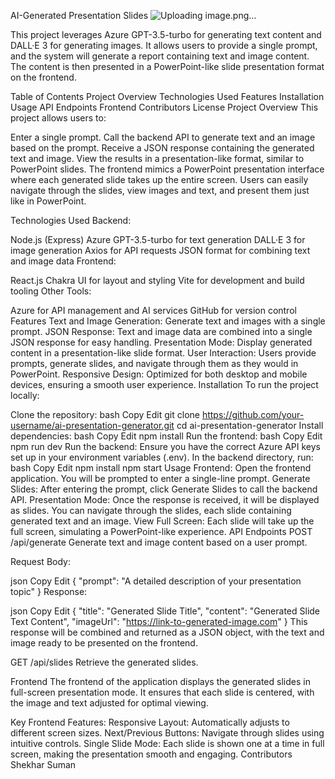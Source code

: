 AI-Generated Presentation Slides
![Uploading image.png…]()

This project leverages Azure GPT-3.5-turbo for generating text content and DALL·E 3 for generating images. It allows users to provide a single prompt, and the system will generate a report containing text and image content. The content is then presented in a PowerPoint-like slide presentation format on the frontend.

Table of Contents
Project Overview
Technologies Used
Features
Installation
Usage
API Endpoints
Frontend
Contributors
License
Project Overview
This project allows users to:

Enter a single prompt.
Call the backend API to generate text and an image based on the prompt.
Receive a JSON response containing the generated text and image.
View the results in a presentation-like format, similar to PowerPoint slides.
The frontend mimics a PowerPoint presentation interface where each generated slide takes up the entire screen. Users can easily navigate through the slides, view images and text, and present them just like in PowerPoint.

Technologies Used
Backend:

Node.js (Express)
Azure GPT-3.5-turbo for text generation
DALL·E 3 for image generation
Axios for API requests
JSON format for combining text and image data
Frontend:

React.js
Chakra UI for layout and styling
Vite for development and build tooling
Other Tools:

Azure for API management and AI services
GitHub for version control
Features
Text and Image Generation: Generate text and images with a single prompt.
JSON Response: Text and image data are combined into a single JSON response for easy handling.
Presentation Mode: Display generated content in a presentation-like slide format.
User Interaction: Users provide prompts, generate slides, and navigate through them as they would in PowerPoint.
Responsive Design: Optimized for both desktop and mobile devices, ensuring a smooth user experience.
Installation
To run the project locally:

Clone the repository:
bash
Copy
Edit
git clone https://github.com/your-username/ai-presentation-generator.git
cd ai-presentation-generator
Install dependencies:
bash
Copy
Edit
npm install
Run the frontend:
bash
Copy
Edit
npm run dev
Run the backend:
Ensure you have the correct Azure API keys set up in your environment variables (.env).
In the backend directory, run:
bash
Copy
Edit
npm install
npm start
Usage
Frontend: Open the frontend application. You will be prompted to enter a single-line prompt.
Generate Slides: After entering the prompt, click Generate Slides to call the backend API.
Presentation Mode: Once the response is received, it will be displayed as slides. You can navigate through the slides, each slide containing generated text and an image.
View Full Screen: Each slide will take up the full screen, simulating a PowerPoint-like experience.
API Endpoints
POST /api/generate
Generate text and image content based on a user prompt.

Request Body:

json
Copy
Edit
{
  "prompt": "A detailed description of your presentation topic"
}
Response:

json
Copy
Edit
{
  "title": "Generated Slide Title",
  "content": "Generated Slide Text Content",
  "imageUrl": "https://link-to-generated-image.com"
}
This response will be combined and returned as a JSON object, with the text and image ready to be presented on the frontend.

GET /api/slides
Retrieve the generated slides.

Frontend
The frontend of the application displays the generated slides in full-screen presentation mode. It ensures that each slide is centered, with the image and text adjusted for optimal viewing.

Key Frontend Features:
Responsive Layout: Automatically adjusts to different screen sizes.
Next/Previous Buttons: Navigate through slides using intuitive controls.
Single Slide Mode: Each slide is shown one at a time in full screen, making the presentation smooth and engaging.
Contributors
Shekhar Suman

